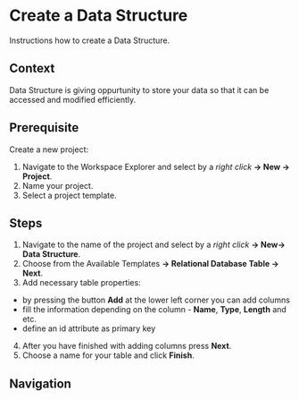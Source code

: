 # Create a Data Structure

Instructions how to create a Data Structure.

## Context

Data Structure is giving oppurtunity to store your data so that it can be accessed and modified efficiently.

## Prerequisite

Create a new project:

1. Navigate to the Workspace Explorer and select by a *right click* **-> New -> Project**. <br/>
2. Name your project.
3. Select a project template.

## Steps
1. Navigate to the name of the project and select by a *right click* **-> New-> Data Structure**. <br/>
2. Choose from the Available Templates **-> Relational Database Table -> Next**.
3. Add necessary table properties:
- by pressing the button **Add** at the lower left corner you can add columns
- fill the information depending on the column - **Name**, **Type**, **Length** and etc.
- define an id attribute as primary key
4. After you have finished with adding columns press **Next**.
5. Choose a name for your table and click **Finish**.
<!--- Note: Name should end with suffix .table --->

## Navigation

